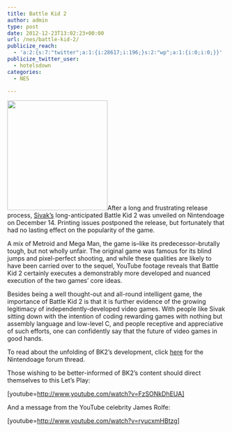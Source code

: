 ```yaml
---
title: Battle Kid 2
author: admin
type: post
date: 2012-12-23T13:02:23+00:00
url: /nes/battle-kid-2/
publicize_reach:
  - 'a:2:{s:7:"twitter";a:1:{i:28617;i:196;}s:2:"wp";a:1:{i:0;i:0;}}'
publicize_twitter_user:
  - hotelsdown
categories:
  - NES

---
```

<img class="alignleft" alt="" src="http://sivak.nintendoage.com/BK2photo1small.jpg" width="230" height="252" />After a long and frustrating release process, [Sivak&#8217;s][1] long-anticipated Battle Kid 2 was unveiled on Nintendoage on December 14. Printing issues postponed the release, but fortunately that had no lasting effect on the popularity of the game.

A mix of Metroid and Mega Man, the game is&#8211;like its predecessor&#8211;brutally tough, but not wholly unfair. The original game was famous for its blind jumps and pixel-perfect shooting, and while these qualities are likely to have been carried over to the sequel, YouTube footage reveals that Battle Kid 2 certainly executes a demonstrably more developed and nuanced execution of the two games&#8217; core ideas.

Besides being a well thought-out and all-round intelligent game, the importance of Battle Kid 2 is that it is further evidence of the growing legitimacy of independently-developed video games. With people like Sivak sitting down with the intention of coding rewarding games with nothing but assembly language and low-level C, and people receptive and appreciative of such efforts, one can confidently say that the future of video games in good hands.

To read about the unfolding of BK2&#8217;s development, click [here][2] for the Nintendoage forum thread.

Those wishing to be better-informed of BK2&#8217;s content should direct themselves to this Let&#8217;s Play:

[youtube=http://www.youtube.com/watch?v=FzSONkDhEUA]
  
And a message from the YouTube celebrity James Rolfe:

[youtube=http://www.youtube.com/watch?v=ryucxmHBtzg]

 [1]: http://sivak.nintendoage.com/
 [2]: http://nintendoage.com/forum/messageview.cfm?catid=22&threadid=33151